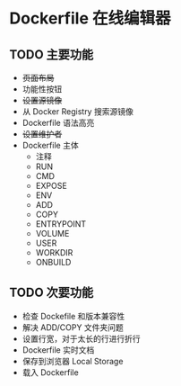 # Dockerfile 在线编辑器

## TODO 主要功能
* ~~页面布局~~
* 功能性按钮
* ~~设置源镜像~~
* 从 Docker Registry 搜索源镜像
* Dockerfile 语法高亮
* ~~设置维护者~~
* Dockerfile 主体
  - 注释
  - RUN
  - CMD
  - EXPOSE
  - ENV
  - ADD
  - COPY
  - ENTRYPOINT
  - VOLUME
  - USER
  - WORKDIR
  - ONBUILD

## TODO 次要功能
* 检查 Dockefile 和版本兼容性
* 解决 ADD/COPY 文件夹问题
* 设置行宽，对于太长的行进行折行
* Dockerfile 实时文档
* 保存到浏览器 Local Storage
* 载入 Dockerfile

